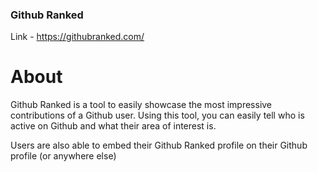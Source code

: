 ### Github Ranked

Link - https://githubranked.com/

# About

Github Ranked is a tool to easily showcase the most impressive contributions of
a Github user. Using this tool, you can easily tell who is active on Github and
what their area of interest is.

Users are also able to embed their Github Ranked profile on their Github profile
(or anywhere else)
